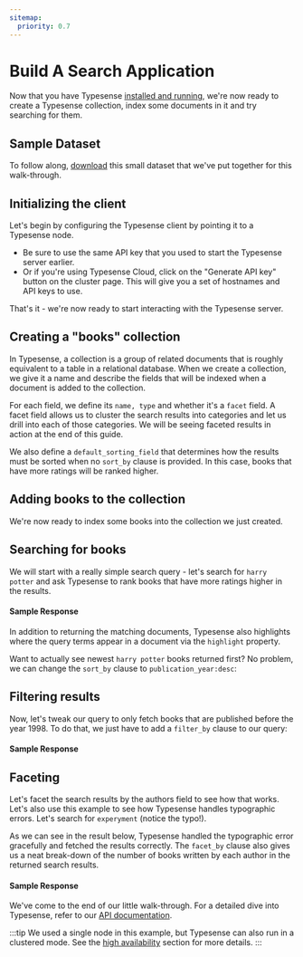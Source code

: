 ```yaml
---
sitemap:
  priority: 0.7
---
```


# Build A Search Application

Now that you have Typesense [installed and running](./install-typesense.md), we're now ready to create a Typesense collection, index some documents in it and try searching for them.

## Sample Dataset

To follow along, [download](https://dl.typesense.org/datasets/books.jsonl.tar.gz) this small dataset that we've put together for this walk-through.

## Initializing the client
Let's begin by configuring the Typesense client by pointing it to a Typesense node.

- Be sure to use the same API key that you used to start the Typesense server earlier. 
- Or if you're using Typesense Cloud, click on the "Generate API key" button on the cluster page. This will give you a set of hostnames and API keys to use.

<Tabs :tabs="['JavaScript','PHP','Python','Ruby','Shell']">
  <template v-slot:JavaScript>

```js
/*
 *  Our JavaScript client library works on both the server and the browser.
 *  When using the library on the browser, please be sure to use the
 *  search-only API Key rather than the master API key since the latter
 *  has write access to Typesense and you don't want to expose that.
 */

const Typesense = require('typesense')

let client = new Typesense.Client({
  'nodes': [{
    'host': 'localhost', // For Typesense Cloud use xxx.a1.typesense.net
    'port': '8108',      // For Typesense Cloud use 443
    'protocol': 'http'   // For Typesense Cloud use https
  }],
  'apiKey': '<API_KEY>',
  'connectionTimeoutSeconds': 2
})
```

  </template>

  <template v-slot:PHP>

```php
use Typesense\Client;

$client = new Client(
  [
    'api_key'         => '<API_KEY>',
    'nodes'           => [
      [
        'host'     => 'localhost', // For Typesense Cloud use xxx.a1.typesense.net
        'port'     => '8108',      // For Typesense Cloud use 443
        'protocol' => 'http',      // For Typesense Cloud use https
      ],
    ],
    'connection_timeout_seconds' => 2,
  ]
);
```

  </template>
  <template v-slot:Python>

```py
import typesense

client = typesense.Client({
  'nodes': [{
    'host': 'localhost', # For Typesense Cloud use xxx.a1.typesense.net
    'port': '8108',      # For Typesense Cloud use 443
    'protocol': 'http'   # For Typesense Cloud use https
  }],
  'api_key': '<API_KEY>',
  'connection_timeout_seconds': 2
})
```

  </template>
  <template v-slot:Ruby>

```rb
require 'typesense'

client = Typesense::Client.new(
  nodes: [{
    host:     'localhost', # For Typesense Cloud use xxx.a1.typesense.net
    port:     8108,        # For Typesense Cloud use 443
    protocol: 'http'       # For Typesense Cloud use https
  }],
  api_key:  '<API_KEY>',
  connection_timeout_seconds: 2
)
```

  </template>
  <template v-slot:Shell>

```bash
export TYPESENSE_API_KEY='<API_KEY>'
export TYPESENSE_HOST='http://localhost:8108'

# For Typesense Cloud use:
# export TYPESENSE_HOST='https://xxx.a1.typesense.net'
```

  </template>
</Tabs>

That's it - we're now ready to start interacting with the Typesense server.

## Creating a "books" collection
In Typesense, a collection is a group of related documents that is roughly equivalent to a table in a relational database. When we create a collection, we give it a name and describe the fields that will be indexed when a document is added to the collection.

<Tabs :tabs="['JavaScript','PHP','Python','Ruby','Shell']">
  <template v-slot:JavaScript>

```js
let booksSchema = {
  'name': 'books',
  'fields': [
    {'name': 'title', 'type': 'string' },
    {'name': 'authors', 'type': 'string[]', 'facet': true },
    {'name': 'image_url', 'type': 'string' },

    {'name': 'publication_year', 'type': 'int32', 'facet': true },
    {'name': 'ratings_count', 'type': 'int32' },
    {'name': 'average_rating', 'type': 'float' }
  ],
  'default_sorting_field': 'ratings_count'
}

client.collections().create(booksSchema)
  .then(function (data) {
    console.log(data)
  })
```

  </template>

  <template v-slot:PHP>

```php
$booksSchema = [
  'name' => 'books',
  'fields' => [
    ['name' => 'title', 'type' => 'string'],
    ['name' => 'authors', 'type' => 'string[]', 'facet' => true],
    ['name' => 'image_url', 'type' => 'string'],

    ['name' => 'publication_year', 'type' => 'int32', 'facet' => true],
    ['name' => 'ratings_count', 'type' => 'int32'],
    ['name' => 'average_rating', 'type' => 'float']
  ],
  'default_sorting_field' => 'ratings_count'
]

$client->collections->create($booksSchema)
```

  </template>
  <template v-slot:Python>

```py
import typesense

books_schema = {
  'name': 'books',
  'fields': [
    {'name': 'title', 'type': 'string' },
    {'name': 'authors', 'type': 'string[]', 'facet': True },
    {'name': 'image_url', 'type': 'string' },

    {'name': 'publication_year', 'type': 'int32', 'facet': True },
    {'name': 'ratings_count', 'type': 'int32' },
    {'name': 'average_rating', 'type': 'float' }
  ],
  'default_sorting_field': 'ratings_count'
}

client.collections.create(books_schema)
```

  </template>
  <template v-slot:Ruby>

```rb
require 'typesense'

books_schema = {
  'name' => 'books',
  'fields' => [
    {'name' => 'title', 'type' => 'string' },
    {'name' => 'authors', 'type' => 'string[]', 'facet' => true },
    {'name' => 'image_url', 'type' => 'string' },

    {'name' => 'publication_year', 'type' => 'int32', 'facet' => true },
    {'name' => 'ratings_count', 'type' => 'int32' },
    {'name' => 'average_rating', 'type' => 'float' }
  ],
  'default_sorting_field' => 'ratings_count'
}

client.collections.create(books_schema)
```

  </template>
  <template v-slot:Shell>

```bash
curl "${TYPESENSE_HOST}/collections" \
      -X POST \
      -H "Content-Type: application/json" \
      -H "X-TYPESENSE-API-KEY: ${TYPESENSE_API_KEY}" -d '{
        "name": "books",
        "fields": [
          {"name": "title", "type": "string" },
          {"name": "authors", "type": "string[]", "facet": true },
          {"name": "image_url", "type": "string" },

          {"name": "publication_year", "type": "int32", "facet": true },
          {"name": "ratings_count", "type": "int32" },
          {"name": "average_rating", "type": "float" }       
        ],
        "default_sorting_field": "ratings_count"
      }'
```

  </template>
</Tabs>

For each field, we define its `name, type` and whether it's a `facet` field. A facet field allows us to cluster the search results into categories and let us drill into each of those categories. We will be seeing faceted results in action at the end of this guide.

We also define a `default_sorting_field` that determines how the results must be sorted when no `sort_by` clause is provided. In this case, books that have more ratings will be ranked higher.

## Adding books to the collection

We're now ready to index some books into the collection we just created.

<Tabs :tabs="['JavaScript','PHP','Python','Ruby','Shell']">
  <template v-slot:JavaScript>

```js
var fs = require('fs');
var readline = require('readline');

readline.createInterface({
    input: fs.createReadStream('/tmp/books.jsonl'),
    terminal: false
}).on('line', function(line) {
   let bookDocument = JSON.parse(line);
   client.collections('books').documents().create(bookDocument)
});

})
```

  </template>

  <template v-slot:PHP>

```php
$booksData = file_get_contents('/tmp/books.jsonl')
$booksStrs = explode('\n', $booksData)

foreach($booksStrs as $bookStr) {
  $book = json_decode($bookStr);
  $client->collections['books']->documents->create($book)
}
```

  </template>
  <template v-slot:Python>

```py
import json
import typesense

with open('/tmp/books.jsonl') as infile:
  for json_line in infile:
    book_document = json.loads(json_line)
    client.collections['books'].documents.create(book_document)
```

  </template>
  <template v-slot:Ruby>

```rb
require 'rubygems'
require 'json'
require 'typesense'

File.readlines('/tmp/books.jsonl').each do |json_line|
  book_document = JSON.parse(json_line)
  client.collections['books'].documents.create(book_document)
end
```

  </template>
  <template v-slot:Shell>

```bash
#!/bin/bash
input="/tmp/books.jsonl"
while IFS= read -r line
do
  curl "${TYPESENSE_HOST}/collections/books/documents" \
        -X POST \
        -H "Content-Type: application/json" \
        -H "X-TYPESENSE-API-KEY: ${TYPESENSE_API_KEY}" \
        -d "$line"
done < "$input"
```

  </template>
</Tabs>

## Searching for books
We will start with a really simple search query - let's search for `harry potter` and ask Typesense to rank books that have more ratings higher in the results.


<Tabs :tabs="['JavaScript','PHP','Python','Ruby','Shell']">
  <template v-slot:JavaScript>

```js
let searchParameters = {
  'q'         : 'harry potter',
  'query_by'  : 'title',
  'sort_by'   : 'ratings_count:desc'
}

client.collections('books')
  .documents()
  .search(searchParameters)
  .then(function (searchResults) {
    console.log(searchResults)
  })
```

  </template>

  <template v-slot:PHP>

```php
$searchParameters = [
  'q'         => 'harry potter',
  'query_by'  => 'title',
  'sort_by'   => 'ratings_count:desc'
]

$client->collections['books']->documents->search($searchParameters)
}
```

  </template>
  <template v-slot:Python>

```py
search_parameters = {
  'q'         : 'harry potter',
  'query_by'  : 'title',
  'sort_by'   : 'ratings_count:desc'
}

client.collections['books'].documents.search(search_parameters)
```

  </template>
  <template v-slot:Ruby>

```rb
search_parameters = {
  'q'         => 'harry potter',
  'query_by'  => 'title',
  'sort_by'   => 'ratings_count:desc'
}

client.collections['books'].documents.search(search_parameters)
```

  </template>
  <template v-slot:Shell>

```bash
curl -H "X-TYPESENSE-API-KEY: ${TYPESENSE_API_KEY}" \
"${TYPESENSE_HOST}/collections/books/documents/search\
?q=harry+potter&query_by=title&sort_by=ratings_count:desc"
```

  </template>
</Tabs>

#### Sample Response

<Tabs :tabs="['JSON']">
  <template v-slot:JSON>

```json
{
  "facet_counts": [],
  "found": 27,
  "hits": [
    {
      "highlights": [
        {
          "field": "title",
          "snippet": "<mark>Harry</mark> <mark>Potter</mark> and the Philosopher's Stone"
        }
      ],
      "document": {
        "authors": [
          "J.K. Rowling", "Mary GrandPré"
        ],
        "average_rating": 4.44,
        "id": "2",
        "image_url": "https://images.gr-assets.com/books/1474154022m/3.jpg",
        "publication_year": 1997,
        "ratings_count": 4602479,
        "title": "Harry Potter and the Philosopher's Stone"
      }
    },
    ...
  ]
}
```

  </template>
</Tabs>


In addition to returning the matching documents, Typesense also highlights where the query terms appear in a document via the `highlight` property.

Want to actually see newest `harry potter` books returned first? No problem, we can change the `sort_by` clause to `publication_year:desc`:

## Filtering results
Now, let's tweak our query to only fetch books that are published before the year 1998. To do that, we just have to add a `filter_by` clause to our query:

<Tabs :tabs="['JavaScript','PHP','Python','Ruby','Shell']">
  <template v-slot:JavaScript>

```js
let searchParameters = {
  'q'         : 'harry potter',
  'query_by'  : 'title',
  'filter_by' : 'publication_year:<1998',
  'sort_by'   : 'publication_year:desc'
}

client.collections('books')
  .documents()
  .search(searchParameters)
  .then(function (searchResults) {
    console.log(searchResults)
  })
```

  </template>

  <template v-slot:PHP>

```php
$searchParameters = [
  'q'         => 'harry potter',
  'query_by'  => 'title',
  'filter_by' => 'publication_year:<1998',
  'sort_by'   => 'publication_year:desc'
]

$client->collections['books']->documents->search($searchParameters)
```

  </template>
  <template v-slot:Python>

```py
search_parameters = {
  'q'         : 'harry potter',
  'query_by'  : 'title',
  'filter_by' : 'publication_year:<1998',
  'sort_by'   : 'publication_year:desc'
}

client.collections['books'].documents.search(search_parameters)
```

  </template>
  <template v-slot:Ruby>

```rb
search_parameters = {
  'q'         => 'harry potter',
  'query_by'  => 'title',
  'filter_by' => 'publication_year:<1998',
  'sort_by'   => 'publication_year:desc'
}

client.collections['books'].documents.search(search_parameters)
```

  </template>
  <template v-slot:Shell>

```bash
curl -H "X-TYPESENSE-API-KEY: ${TYPESENSE_API_KEY}" \
"${TYPESENSE_HOST}/collections/books/documents/search\
?q=harry+potter&query_by=title&sort_by=publication_year:desc\
&filter_by=publication_year:<1998"
```

  </template>
</Tabs>


#### Sample Response

<Tabs :tabs="['JSON']">
  <template v-slot:JSON>

```json
{
  "facet_counts": [],
  "found": 24,
  "hits": [
    {
      "highlights": {
        "title": {
          "field": "title",
          "snippet": "<mark>Harry</mark> <mark>Potter</mark> and the Philosopher's Stone"
        }
      },
      "document": {
        "authors": [
            "J.K. Rowling", "Mary GrandPré"
        ],
        "average_rating": 4.44,
        "id": "2",
        "image_url": "https://images.gr-assets.com/books/1474154022m/3.jpg",
        "publication_year": 1997,
        "ratings_count": 4602479,
        "title": "Harry Potter and the Philosopher's Stone"
      }
    },
    ...
  ]
}
```

  </template>
</Tabs>


## Faceting
Let's facet the search results by the authors field to see how that works. Let's also use this example to see how Typesense handles typographic errors. Let's search for `experyment` (notice the typo!).


<Tabs :tabs="['JavaScript','PHP','Python','Ruby','Shell']">
  <template v-slot:JavaScript>

```js
let searchParameters = {
  'q'         : 'experyment',
  'query_by'  : 'title',
  'facet_by'  : 'authors',
  'sort_by'   : 'average_rating:desc'
}

client.collections('books')
  .documents()
  .search(searchParameters)
  .then(function (searchResults) {
    console.log(searchResults)
  })
```

  </template>

  <template v-slot:PHP>

```php
$searchParameters = [
  'q'         => 'experyment',
  'query_by'  => 'title',
  'facet_by'  => 'authors',
  'sort_by'   => 'average_rating:desc'
]

$client->collections['books']->documents->search($searchParameters)
```

  </template>
  <template v-slot:Python>

```py
search_parameters = {
  'q'         : 'experyment',
  'query_by'  : 'title',
  'facet_by'  : 'authors',
  'sort_by'   : 'average_rating:desc'
}

client.collections['books'].documents.search(search_parameters)
```

  </template>
  <template v-slot:Ruby>

```rb
search_parameters = {
  'q'         => 'experyment',
  'query_by'  => 'title',
  'facet_by'  => 'authors',
  'sort_by'   => 'average_rating:desc'
}

client.collections['books'].documents.search(search_parameters)
```

  </template>
  <template v-slot:Shell>

```bash
curl -H "X-TYPESENSE-API-KEY: ${TYPESENSE_API_KEY}" \
"${TYPESENSE_HOST}/collections/books/documents/search\
?q=experyment&query_by=title&sort_by=average_rating:desc\
&facet_by=authors"
```

  </template>
</Tabs>

As we can see in the result below, Typesense handled the typographic error gracefully and fetched the results correctly. The `facet_by` clause also gives us a neat break-down of the number of books written by each author in the returned search results.

#### Sample Response

<Tabs :tabs="['JSON']">
  <template v-slot:JSON>

```json
{
  "facet_counts": [
    {
      "field_name": "authors",
      "counts": [
          {
              "count": 2,
              "value": " Käthe Mazur"
          },
          {
              "count": 2,
              "value": "Gretchen Rubin"
          },
          {
              "count": 2,
              "value": "James Patterson"
          },
          {
              "count": 2,
              "value": "Mahatma Gandhi"
          }
      ]
    }
  ],
  "found": 3,
  "hits": [
    {
      "_highlight": {
        "title": "The Angel <mark>Experiment</mark>"
      },
      "document": {
        "authors": [
            "James Patterson"
        ],
        "average_rating": 4.08,
        "id": "569",
        "image_url": "https://images.gr-assets.com/books/1339277875m/13152.jpg",
        "publication_year": 2005,
        "ratings_count": 172302,
        "title": "The Angel Experiment"
      }
    },
    ...
  ]
}
```

  </template>
</Tabs>

We've come to the end of our little walk-through. For a detailed dive into Typesense, refer to our [API documentation](../api/README.md).

:::tip
We used a single node in this example, but Typesense can also run in a clustered mode. See the [high availability](./high-availability.md) section for more details.
:::

